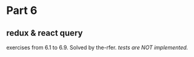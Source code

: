 # Part 6

## redux & react query

exercises from 6.1 to 6.9.
Solved by the-rfer.
_tests are NOT implemented._
